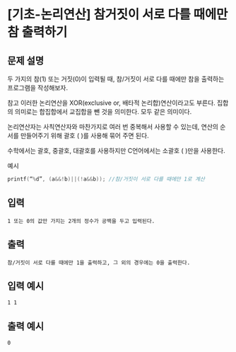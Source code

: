 # [기초-논리연산] 참거짓이 서로 다를 때에만 참 출력하기

## 문제 설명
두 가지의 참(1) 또는 거짓(0)이 입력될 때,
참/거짓이 서로 다를 때에만 참을 출력하는 프로그램을 작성해보자.


참고
이러한 논리연산을 XOR(exclusive or, 배타적 논리합)연산이라고도 부른다.
집합의 의미로는 합집합에서 교집합을 뺀 것을 의미한다. 모두 같은 의미이다.

논리연산자는 사칙연산자와 마찬가지로 여러 번 중복해서 사용할 수 있는데,
연산의 순서를 만들어주기 위해 괄호 ( )를 사용해 묶어 주면 된다.

수학에서는 괄호, 중괄호, 대괄호를 사용하지만 C언어에서는 소괄호 ( )만을 사용한다.

예시
```c
printf(“%d”, (a&&!b)||(!a&&b)); //참/거짓이 서로 다를 때에만 1로 계산
```

## 입력
	1 또는 0의 값만 가지는 2개의 정수가 공백을 두고 입력된다.
## 출력
	참/거짓이 서로 다를 때에만 1을 출력하고, 그 외의 경우에는 0을 출력한다.

## 입력 예시
	1 1
## 출력 예시
	0